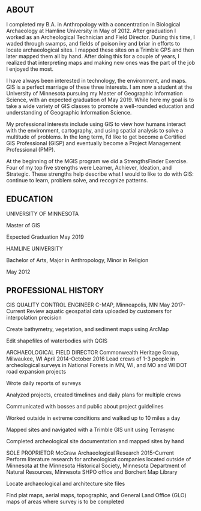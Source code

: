 ## ABOUT

I completed my B.A. in Anthropology with a concentration in Biological Archaeology at Hamline University in May of 2012. After graduation I worked as an Archeological Technician and Field Director. During this time, I waded through swamps, and fields of poison ivy and briar in efforts to locate archaeological sites. I mapped these sites on a Trimble GPS and then later mapped them all by hand. After doing this for a couple of years, I realized that interpreting maps and making new ones was the part of the job I enjoyed the most.



I have always been interested in technology, the environment, and maps. GIS is a perfect marriage of these three interests. I am now a student at the University of Minnesota pursuing my Master of Geographic Information Science, with an expected graduation of May 2019. While here my goal is to take a wide variety of GIS classes to promote a well-rounded education and understanding of Geographic Information Science.



My professional interests include using GIS to view how humans interact with the environment, cartography, and using spatial analysis to solve a multitude of problems. In the long term, I’d like to get become a Certified GIS Professional (GISP) and eventually become a Project Management Professional (PMP).

 

At the beginning of the MGIS program we did a StrengthsFinder Exercise. Four of my top five strengths were Learner, Achiever, Ideation, and Strategic. These strengths help describe what I would to like to do with GIS: continue to learn, problem solve, and recognize patterns.

## EDUCATION

UNIVERSITY OF MINNESOTA

Master of GIS

Expected Graduation May 2019

HAMLINE UNIVERSITY

Bachelor of Arts, Major in Anthropology, Minor in Religion

May 2012

## PROFESSIONAL HISTORY

GIS QUALITY CONTROL ENGINEER
C-MAP, Minneapolis, MN
May 2017- Current
Review aquatic geospatial data uploaded by customers for interpolation precision

Create bathymetry, vegetation, and sediment maps using ArcMap

Edit shapefiles of waterbodies with QGIS

ARCHAEOLOGICAL FIELD DIRECTOR
Commonwealth Heritage Group, Milwaukee, WI
April 2014-October 2016
Lead crews of 1-3 people in archeological surveys in National Forests in MN, WI, and MO and WI DOT road expansion projects

Wrote daily reports of surveys

Analyzed projects, created timelines and daily plans for multiple crews

Communicated with bosses and public about project guidelines

Worked outside in extreme conditions and walked up to 10 miles a day

Mapped sites and navigated with a Trimble GIS unit using Terrasync

Completed archeological site documentation and mapped sites by hand

SOLE PROPRIETOR
McGraw Archaeological Research
2015-Current
Perform literature research for archeological companies located outside of Minnesota at the Minnesota Historical Society, Minnesota Department of Natural Resources, Minnesota SHPO office and Borchert Map Library

Locate archaeological and architecture site files

Find plat maps, aerial maps, topographic, and General Land Office (GLO) maps of areas where survey is to be completed
